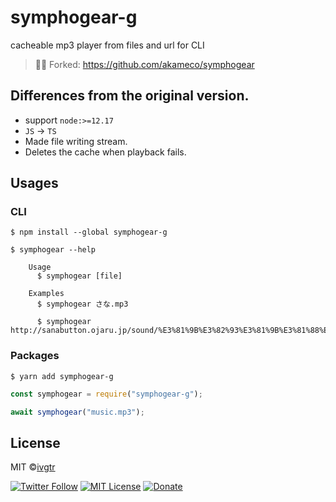 # symphogear-g

cacheable mp3 player from files and url for CLI

> 📌✨ Forked: https://github.com/akameco/symphogear

## Differences from the original version.

- support `node:>=12.17`
- `JS` -> `TS`
- Made file writing stream.
- Deletes the cache when playback fails.

## Usages

### CLI

```shell
$ npm install --global symphogear-g
```

```shell
$ symphogear --help

	Usage
	  $ symphogear [file]

	Examples
	  $ symphogear さな.mp3

	  $ symphogear http://sanabutton.ojaru.jp/sound/%E3%81%9B%E3%82%93%E3%81%9B%E3%81%88%E3%81%A8%E3%81%AA%E3%81%84%E3%81%97%E3%82%87%E3%81%B0%E3%81%AA%E3%81%97/%E3%81%A4%E3%81%8E%E3%81%A4%E3%81%8E%E3%81%A4%E3%83%BC%E3%81%8E06.mp3
```

### Packages

```shell
$ yarn add symphogear-g
```

```js
const symphogear = require("symphogear-g");

await symphogear("music.mp3");
```

## License

MIT ©[ivgtr](https://github.com/ivgtr)

[![Twitter Follow](https://img.shields.io/twitter/follow/ivgtr?style=social)](https://twitter.com/ivgtr) [![MIT License](http://img.shields.io/badge/license-MIT-blue.svg?style=flat)](LICENSE) [![Donate](https://img.shields.io/badge/%EF%BC%84-support-green.svg?style=flat-square)](https://www.buymeacoffee.com/ivgtr)
